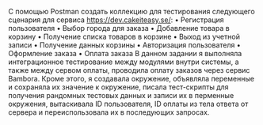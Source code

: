 С помощью Postman создать коллекцию для тестирования следующего сценария для сервиса https://dev.cakeiteasy.se/:
 • Регистрация пользователя
 • Выбор города для заказа
 • Добавление товара в корзину
 • Получение списка товаров в корзине
 • Выход из учетной записи
 • Получение данных корзины
 • Авторизация пользователя
 • Оформление заказа
 • Оплата заказа
В данном задании я выполняла интеграционное тестирование между модулями внутри системы, а также между сервом оплаты, проводила оплату заказов через сервис Bambora. Кроме этого, я создавала окружение, объявляла переменные и сохраняла их значение к окружение, писала тест-скрипты для получения рандомных тестовых данных и записи их в перменные окружения, вытаскивала ID пользователя, ID оплаты из тела ответа от сервера и переиспользовала их в последующих запросах.
